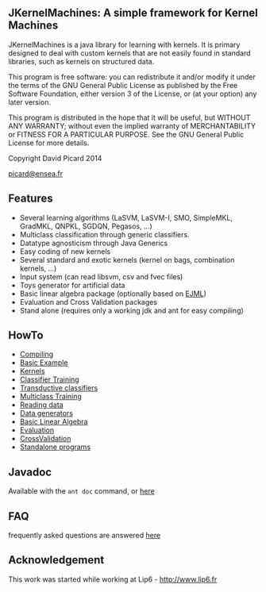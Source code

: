 JKernelMachines: A simple framework for Kernel Machines
-------------------------------------------------------

JKernelMachines is a java library for learning with kernels. It is primary 
designed to deal with custom kernels that are not easily found in standard 
libraries, such as kernels on structured data.

This program is free software: you can redistribute it and/or modify
it under the terms of the GNU General Public License as published by
the Free Software Foundation, either version 3 of the License, or
(at your option) any later version.

This program is distributed in the hope that it will be useful,
but WITHOUT ANY WARRANTY; without even the implied warranty of
MERCHANTABILITY or FITNESS FOR A PARTICULAR PURPOSE.  See the
GNU General Public License for more details.


Copyright David Picard 2014

picard@ensea.fr

## Features

* Several learning algorithms (LaSVM, LaSVM-I, SMO, SimpleMKL, GradMKL, QNPKL, SGDQN, Pegasos, ...)
* Multiclass classification through generic classifiers.
* Datatype agnosticism through Java Generics
* Easy coding of new kernels
* Several standard and exotic kernels (kernel on bags, combination kernels, ...)
* Input system (can read libsvm, csv and fvec files)
* Toys generator for artificial data
* Basic linear algebra package (optionally based on [EJML](http://code.google.com/p/efficient-java-matrix-library/))
* Evaluation and Cross Validation packages
* Stand alone (requires only a working jdk and ant for easy compiling)

## HowTo

* [Compiling](https://github.com/davidpicard/jkernelmachines/wiki/Compiling)
* [Basic Example](https://github.com/davidpicard/jkernelmachines/wiki/Basic-Example)
* [Kernels](https://github.com/davidpicard/jkernelmachines/wiki/Kernel-HowTo)
* [Classifier Training](https://github.com/davidpicard/jkernelmachines/wiki/Classifier-Training)
* [Transductive classifiers](https://github.com/davidpicard/jkernelmachines/wiki/Transductive-Classifiers)
* [Multiclass Training](https://github.com/davidpicard/jkernelmachines/wiki/Multiclass)
* [Reading data](https://github.com/davidpicard/jkernelmachines/wiki/Reading-Data)
* [Data generators](https://github.com/davidpicard/jkernelmachines/wiki/Data-Generators)
* [Basic Linear Algebra](https://github.com/davidpicard/jkernelmachines/wiki/Basic-Linear-Algebra)
* [Evaluation](https://github.com/davidpicard/jkernelmachines/wiki/Evaluation)
* [CrossValidation](https://github.com/davidpicard/jkernelmachines/wiki/CrossValidation)
* [Standalone programs](https://github.com/davidpicard/jkernelmachines/wiki/Standalone-programs)

## Javadoc
Available with the `ant doc` command, or [here](http://davidpicard.github.io/jkernelmachines/doc/)


## FAQ
frequently asked questions are answered [here](https://github.com/davidpicard/jkernelmachines/wiki/FAQ)


Acknowledgement
---------------

This work was started while working at Lip6 - http://www.lip6.fr


